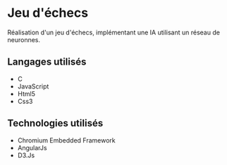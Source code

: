 # Jeu d'échecs 

Réalisation d'un jeu d'échecs, implémentant une IA utilisant un réseau de neuronnes.

## Langages utilisés

* C
* JavaScript
* Html5
* Css3

## Technologies utilisés

* Chromium Embedded Framework
* AngularJs
* D3.Js








